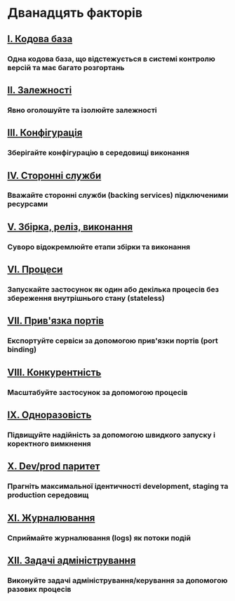 Дванадцять факторів
===================

## [I. Кодова база](./codebase)
### Одна кодова база, що відстежується в системі контролю версій та має багато розгортань

## [II. Залежності](./dependencies)
### Явно оголошуйте та ізолюйте залежності

## [III. Конфігурація](./config)
### Зберігайте конфігурацію в середовищі виконання

## [IV. Сторонні служби](./backing-services)
### Вважайте сторонні служби (backing services) підключеними ресурсами

## [V. Збірка, реліз, виконання](./build-release-run)
### Суворо відокремлюйте етапи збірки та виконання

## [VI. Процеси](./processes)
### Запускайте застосунок як один або декілька процесів без збереження внутрішнього стану (stateless)

## [VII. Прив'язка портів](./port-binding)
### Експортуйте сервіси за допомогою прив'язки портів (port binding)

## [VIII. Конкурентність](./concurrency)
### Масштабуйте застосунок за допомогою процесів

## [IX. Одноразовість](./disposability)
### Підвищуйте надійність за допомогою швидкого запуску і коректного вимкнення

## [X. Dev/prod паритет](./dev-prod-parity)
### Прагніть максимальної ідентичності development, staging та production середовищ

## [XI. Журналювання](./logs)
### Сприймайте журналювання (logs) як потоки подій

## [XII. Задачі адміністрування](./admin-processes)
### Виконуйте задачі адміністрування/керування за допомогою разових процесів
